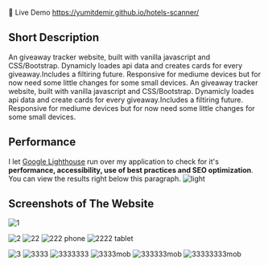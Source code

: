 
🔴 Live Demo https://yumitdemir.github.io/hotels-scanner/

## Short Description
An giveaway tracker website, built with vanilla javascript and CSS/Bootstrap. Dynamicly loades api data and creates cards for every giveaway.Includes a filtiring future. Responsive for mediume devices but for now need some little changes for some small devices.
An giveaway tracker website, built with vanilla javascript and CSS/Bootstrap. Dynamicly loades api data and create cards for every giveaway.Includes a filtiring future. Responsive for mediume devices but for now need some little changes for some small devices.

## Performance
I let [Google Lighthouse](https://chrome.google.com/webstore/detail/lighthouse/blipmdconlkpinefehnmjammfjpmpbjk?hl=de) run over my application to check for it's **performance, accessibility, use of best practices and SEO optimization**. You can view the results right below this paragraph.
![light](https://user-images.githubusercontent.com/108368506/212940832-16bd82d5-e601-4e36-a16f-b430024ae0ad.PNG)

## Screenshots of The Website
![1](https://user-images.githubusercontent.com/108368506/212937579-ec1fe30c-3d88-4394-9b65-cd3eca50a0ba.PNG)

![2](https://user-images.githubusercontent.com/108368506/212937583-45b773aa-c6e4-41b3-84d8-4c70472d7de2.PNG)
![22](https://user-images.githubusercontent.com/108368506/212937610-95e5a736-f951-4654-bbab-22ffb828006e.PNG)
![222 phone](https://user-images.githubusercontent.com/108368506/212937647-acd15f22-b82d-490d-98bd-38797cb0a8a5.PNG)
![2222 tablet](https://user-images.githubusercontent.com/108368506/212937656-51c35836-3403-4eb0-b7d0-dbfe163c84d7.PNG)

![3](https://user-images.githubusercontent.com/108368506/212937665-019636c6-605f-4fbc-8580-eed15dbec267.PNG)
![3333](https://user-images.githubusercontent.com/108368506/212937708-7a342eea-2e72-4c5e-b6f8-de88cfe6080d.PNG)
![3333333](https://user-images.githubusercontent.com/108368506/212937720-adeac179-bf8e-43a7-8765-ab5b0e8d1310.PNG)
![3333mob](https://user-images.githubusercontent.com/108368506/212937544-e7e7dd83-3f1b-4c1a-b331-045f651410ec.PNG)
![333333mob](https://user-images.githubusercontent.com/108368506/212937563-eb78897b-5572-4d33-afca-cee4ee145491.PNG)
![33333333mob](https://user-images.githubusercontent.com/108368506/212937565-2fad69c0-df55-4e12-b180-9d0531e2f486.PNG)






